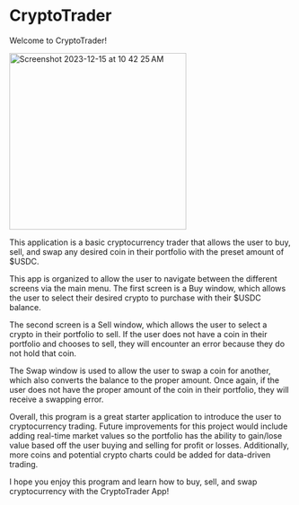 # CryptoTrader
Welcome to CryptoTrader!

<img width="315" alt="Screenshot 2023-12-15 at 10 42 25 AM" src="https://github.com/daltondascani/CryptoTrader/assets/101837776/414f1d4f-2d2c-40cc-97c7-750afa624c2b">

This application is a basic cryptocurrency trader that allows the user to buy, sell, and swap any desired coin in their portfolio with the preset amount of $USDC.

This app is organized to allow the user to navigate between the different screens via the main menu. The first screen is a Buy window, which allows the user to select their desired crypto to purchase with their $USDC balance.

The second screen is a Sell window, which allows the user to select a crypto in their portfolio to sell. If the user does not have a coin in their portfolio and chooses to sell, they will encounter an error because they do not hold that coin.

The Swap window is used to allow the user to swap a coin for another, which also converts the balance to the proper amount. Once again, if the user does not have the proper amount of the coin in their portfolio, they will receive a swapping error.

Overall, this program is a great starter application to introduce the user to cryptocurrency trading. Future improvements for this project would include adding real-time market values so the portfolio has the ability to gain/lose value based off the user buying and selling for profit or losses. Additionally, more coins and potential crypto charts could be added for data-driven trading.

I hope you enjoy this program and learn how to buy, sell, and swap cryptocurrency with the CryptoTrader App!
